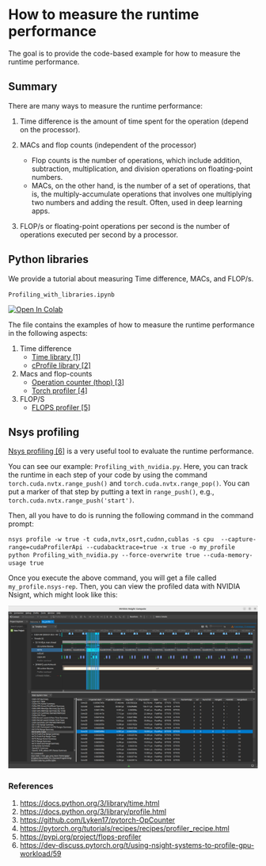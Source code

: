 # How to measure the runtime performance


The goal is to provide the code-based example for how to measure the runtime performance.

## Summary

There are many ways to measure the runtime performance: 

1. Time difference is the amount of time spent for the operation (depend on the processor).

2. MACs and flop counts (independent of the processor)
    - Flop counts is the number of operations, which include addition, subtraction, multiplication, and division operations on floating-point numbers.  
    - MACs, on the other hand, is the number of a set of operations, that is, the multiply-accumulate operations that involves one multiplying two numbers and adding the result. Often, used in deep learning apps. 

3. FLOP/s or floating-point operations per second is the number of operations executed per second by a processor.   

  
## Python libraries 

We provide a tutorial about measuring Time difference, MACs, and FLOP/s.

`Profiling_with_libraries.ipynb` 

<a target="_blank" href="https://colab.research.google.com/github.com/GenAI-CUEE/Advanced-runtime-evaluation-tutorial/blob/master/Profiling_with_libraries.ipynb">
  <img src="https://colab.research.google.com/assets/colab-badge.svg" alt="Open In Colab"/>
</a>


The file contains the examples of how to measure the runtime performance in the following aspects:

1. Time difference
    - [Time library [1]](https://docs.python.org/3/library/time.html)
    - [cProfile library [2]](https://docs.python.org/3/library/profile.html)
2. Macs and flop-counts 
    - [Operation counter (thop) [3]](https://github.com/Lyken17/pytorch-OpCounter)
    - [Torch profiler [4]](https://pytorch.org/tutorials/recipes/recipes/profiler_recipe.html)
3. FLOP/S 
    - [FLOPS profiler [5]](https://pypi.org/project/flops-profiler)

## Nsys profiling

[Nsys profiling [6]](https://dev-discuss.pytorch.org/t/using-nsight-systems-to-profile-gpu-workload/59) is a very useful tool to evaluate the runtime performance.

 You can see our example: `Profiling_with_nvidia.py`. Here, you can track the runtime in each step of your code by using the command `torch.cuda.nvtx.range_push()` and `torch.cuda.nvtx.range_pop()`. You can put a marker of that step by putting a text in `range_push()`, e.g., `torch.cuda.nvtx.range_push('start')`.

Then, all you have to do is running the following command in the command prompt:

```
nsys profile -w true -t cuda,nvtx,osrt,cudnn,cublas -s cpu  --capture-range=cudaProfilerApi --cudabacktrace=true -x true -o my_profile python Profiling_with_nvidia.py --force-overwrite true --cuda-memory-usage true
```

Once you execute the above command, you will get a file called `my_profile.nsys-rep`. Then, you can view the profiled data with NVIDIA Nsignt, which might look like this:

<img src="figs/nvtx_output_example.png" alt="nvtx output" width="1000"/>  


### References

1. https://docs.python.org/3/library/time.html
2. https://docs.python.org/3/library/profile.html  
3. https://github.com/Lyken17/pytorch-OpCounter
4. https://pytorch.org/tutorials/recipes/recipes/profiler_recipe.html
5. https://pypi.org/project/flops-profiler 
6. https://dev-discuss.pytorch.org/t/using-nsight-systems-to-profile-gpu-workload/59
 